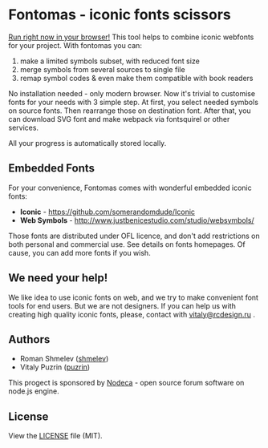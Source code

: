 Fontomas - iconic fonts scissors
================================

[Run right now in your browser!](http://shmelev.github.com/fontomas/) This tool
helps to combine iconic webfonts for your project. With fontomas you can:

1. make a limited symbols subset, with reduced font size
2. merge symbols from several sources to single file
3. remap symbol codes & even make them compatible with book readers

No installation needed - only modern browser. Now it's trivial to customise
fonts for your needs with 3 simple step. At first, you select needed symbols
on source fonts. Then rearrange those on destination font. After that, you can
download SVG font and make webpack via fontsquirel or other services.

All your progress is automatically stored locally.


## Embedded Fonts

For your convenience, Fontomas comes with wonderful embedded iconic fonts:

- __Iconic__ - https://github.com/somerandomdude/Iconic
- __Web Symbols__ - http://www.justbenicestudio.com/studio/websymbols/

Those fonts are distributed under OFL licence, and don't add restrictions on
both personal and commercial use. See details on fonts homepages. Of cause,
you can add more fonts if you wish.


## We need your help!

We like idea to use iconic fonts on web, and we try to make convenient font
tools for end users. But we are not designers. If you can help us with creating
high quality iconic fonts, please, contact with vitaly@rcdesign.ru .


## Authors

- Roman Shmelev ([shmelev](https://github.com/shmelev))
- Vitaly Puzrin ([puzrin](https://github.com/puzrin))

This progect is sponsored by [Nodeca](https://github.com/nodeca) - open source
forum software on node.js engine.


## License

View the [LICENSE](https://github.com/shmelev/fontomas/blob/master/LICENSE) file (MIT).
